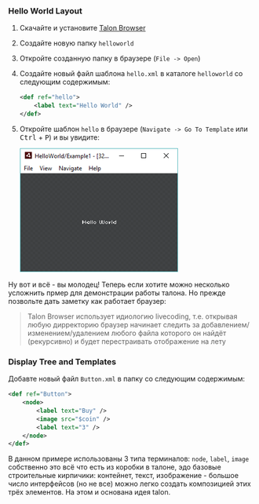 ### Hello World Layout

1. Скачайте и установите [Talon Browser]()
2. Создайте новую папку `helloworld`
3. Откройте созданную папку в браузере (`File -> Open`)
4. Создайте новый файл шаблона `hello.xml` в каталоге `helloworld` со следующим содержимым:

	```xml
	<def ref="hello">
		<label text="Hello World" />
	</def>
	```

5. Откройте шаблон `hello` в браузере (`Navigate -> Go To Template` или <kbd>Ctrl</kbd> + <kbd>P</kbd>) и вы увидите:  

	![Screenshot1](img/screen_1.png)


Ну вот и всё - вы молодец! Теперь если хотите можно несколько усложнить прмер для демонстрации работы талона. Но прежде позвольте дать заметку как работает браузер:

> Talon Browser использует идиологию livecoding, т.е. открывая любую дирректорию браузер начинает следить за добавлением/изменением/удалением любого файла которого он найдёт (рекурсивно) и будет перестраивать отображение на лету

### Display Tree and Templates

Добавте новый файл `Button.xml` в папку со следующим содержимым:

```xml
<def ref="Button">
	<node>
		<label text="Buy" />
		<image src="$coin" />
		<label text="3" />
	</node>
</def>
```

В данном примере использованы 3 типа терминалов: `node`, `label`, `image` собственно это всё что есть из коробки в талоне, эдо базовые строительные кирпичики: контейнет, текст, изображение - большое число интерфейсов (но не все) можно легко создать композицией этих трёх элементов. На этом и основана идея talon.







<!--
- _<def>_
- _<use>_


<def ref="flash.display.SimpleButton" tag="button">
	<node>
		<label />
		<label />
		<label />
	</node>
</def>

<def>
	<use ref="flash.display.SimpleButton" />
	<button />
</def>






> «Списывание с одного источника — плагиат, с двух — компиляция, с трех и более — диссертация»

- XSLT — Это очень мощный инструмент общего пользования, хоть его сложность в разы меньше его мощности всё равно для моих целей он казался ядерной боеголовкой для охоты на уток. Тем не менее основной принцип что xslt - это набор шаблонов и трансформаций связаных с ними я позаимсвовал, но сильно упростив систему трансформации.
- XInclude — был удивлён когда нашёл этот механизм, очень маленький и симпотичный, но как бы это забавно небыло его функционала явно мне не достаточно было - едиственное что он позваляет - включать один xml документ (или его часть) в другой.
- TAL — это было почти точное поподание по функицоналу того что мне нужно было, хотя в ?них? есть немного императивной логики, но они попали в точку - в них ввыводится 4 основных типа изменения дерева - замена контента, замена узла, замена аттрибутов и добавление узлов. Но мне как-то оказался не мила идея использования аттрибутов для шиблонизации, мне как-то больше по душе были синтаксис основаный на тегах как в XSLT и XInclude.

### Базовые принципы
- *Шаблон* — именованное дерево элементов.
- *Элемент* — бывают 2х типов:
	1. Терминальный
	2. Не терминальный — это шаблон и быть может набор перезаписей.
- *Перезапись* — 

Немного увёкшись формальными граматиками мне понравилась та аналогия которую мне удалось провестио
Шаблон - это дерево элементов и возможно набор трансофрмаций над ним
Дерево - состоиз из одельных узлов-элементов
Каждый элемент может быть двух типов - терминалом и не терминалом.
Терминал это примитивный узел который является базовым кирпичиком. (на примере html - это те самые div и span)
Не терминал - это поддерево - шаблон т.е. поддерево и набор трансформаций над ним
Таким образом при сборке интерфейса - это всегда набор только терминальных узлов, но на этапе макета? его можно сильно сжать изпользую шаблоны

### Трансофрмации
- replace
- content
- attributes

### Ключевые теги
Tag-Keywords:
- `rewrite` - replace any subtree on exists tree pattern (consist from 1 child (root) if mode==replace, any count of child if mode==content, empty if mode==attributes)
	+ `ref` - mandatory subtree root id
	+ `mode` - attributes / replace / content
- `template` - create tree pattern (consists from only 1 child (root))
	+ `id` - mandatory
	+ `type` - linkage tag name
- `library` - use as container for define, style и другие
- `style` - use to add css in library (without create addition .css file)

-->
